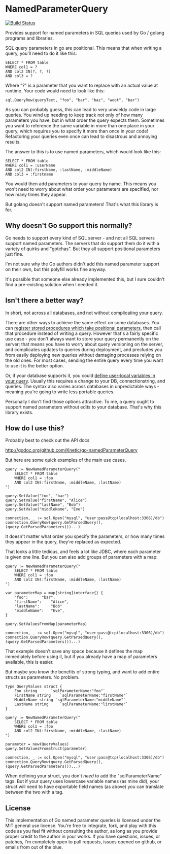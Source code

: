 NamedParameterQuery
====

[![Build Status](https://travis-ci.org/Knetic/go-namedParameterQuery.svg?branch=master)](https://travis-ci.org/Knetic/go-namedParameterQuery)


Provides support for named parameters in SQL queries used by Go / golang programs and libraries.

SQL query parameters in go are positional. This means that
when writing a query, you'll need to do it like this:

	SELECT * FROM table
	WHERE col1 = ?
	AND col2 IN(?, ?, ?)
	AND col3 = ?

Where "?" is a parameter that you want to replace with an actual value at runtime.
Your code would need to look like this:

	sql.QueryRow(queryText, "foo", "bar", "baz", "woot", "bar")

As you can probably guess, this can lead to very unwieldy code in large queries.
You wind up needing to keep track not only of how many parameters you have, but in what
order the query expects them. Sometimes you want to reference the same variable in more than one place in your query, which requires you to specify it more than once in your code! Refactoring your queries even once can lead to disastrous
and annoying results.

The answer to this is to use named parameters, which would look like this:

	SELECT * FROM table
	WHERE col1 = :userName
	AND col2 IN(:firstName, :lastName, :middleName)
	AND col3 = :firstname

You would then add parameters to your query by name. This means you won't need to worry about what order your parameters are specified, nor how many times they appear.

But golang doesn't support named parameters! That's what this library is for.

Why doesn't Go support this normally?
--

Go needs to support every kind of SQL server - and not all SQL servers
support named parameters.
The servers that do support them do it with a variety of quirks and "gotchas".
But they all support positional parameters just fine.

I'm not sure why the Go authors didn't add this named parameter support
on their own, but this polyfill works fine anyway.

It's possible that someone else already implemented this, but I sure couldn't find
a pre-existing solution when I needed it.

Isn't there a better way?
--

In short, not across all databases, and not without complicating your query.

There are other ways to achieve the same effect on some databases. You can [register stored procedures which take positional parameters](http://www.mysqltutorial.org/stored-procedures-parameters.aspx), then call that procedure instead of writing a query. However that's a fairly specific use case - you don't always want to store your query permanently on the server; that means you have to worry about query versioning on the server, and complicates updates to queries during deployment, and precludes you from easily deploying new queries without damaging processes relying on the old ones. For most cases, sending the entire query every time you want to use it is the better option.

Or, if your database supports it, you could [define user-local variables in your query](http://stackoverflow.com/questions/5154246/mysql-connector-j-allow-user-variables). Usually this requires a change to your DB, connectionstring, and queries. The syntax also varies across databases in unpredictable ways - meaning you're going to write less portable queries.

Personally I don't find those options attractive. To me, a query ought to support named parameters without edits to your database. That's why this library exists.

How do I use this?
--

Probably best to check out the API docs

http://godoc.org/github.com/Knetic/go-namedParameterQuery

But here are some quick examples of the main use cases.

	query := NewNamedParameterQuery("
		SELECT * FROM table
		WHERE col1 = :foo
		AND col2 IN(:firstName, :middleName, :lastName)
	")

	query.SetValue("foo", "bar")
	query.SetValue("firstName", "Alice")
	query.SetValue("lastName", "Bob")
	query.SetValue("middleName", "Eve")

	connection, _ := sql.Open("mysql", "user:pass@tcp(localhost:3306)/db")
	connection.QueryRow(query.GetParsedQuery(), (query.GetParsedParameters())...)

It doesn't matter what order you specify the parameters, or how many times they appear in the query,
they're replaced as expected.

That looks a little tedious, and feels a lot like JDBC, where each parameter is given one line.
But you can also add groups of parameters with a map:

	query := NewNamedParameterQuery("
		SELECT * FROM table
		WHERE col1 = :foo
		AND col2 IN(:firstName, :middleName, :lastName)
	")

	var parameterMap = map[string]interface{} {
		"foo": 		"bar",
		"firstName": 	"Alice",
		"lastName": 	"Bob"
		"middleName": 	"Eve",
	}

	query.SetValuesFromMap(parameterMap)

	connection, _ := sql.Open("mysql", "user:pass@tcp(localhost:3306)/db")
	connection.QueryRow(query.GetParsedQuery(), (query.GetParsedParameters())...)

That example doesn't save any space because it defines the map immediately before using it,
but if you already have a map of parameters available, this is easier.

But maybe you know the benefits of strong typing, and want to add entire structs as parameters.
No problem.

	type QueryValues struct {
		Foo string		`sqlParameterName:"foo"`
		FirstName string 	`sqlParameterName:"firstName"`
		MiddleName string `sqlParameterName:"middleName"`
		LastName string 	`sqlParameterName:"lirstName"`
	}

	query := NewNamedParameterQuery("
		SELECT * FROM table
		WHERE col1 = :foo
		AND col2 IN(:firstName, :middleName, :lastName)
	")

	parameter = new(QueryValues)
	query.SetValuesFromStruct(parameter)

	connection, _ := sql.Open("mysql", "user:pass@tcp(localhost:3306)/db")
	connection.QueryRow(query.GetParsedQuery(), (query.GetParsedParameters())...)

When defining your struct, you don't *need* to add the "sqlParameterName" tags.
But if your query uses lowercase variable names (as mine did), your struct
will need to have exportable field names (as above) you can translate between the two
with a tag.

License
--

This implementation of Go named parameter queries is licensed under the MIT general use license. You're free to integrate, fork, and play with this code as you feel fit without consulting the author, as long as you provide proper credit to the author in your works. If you have questions, issues, or patches, I'm completely open to pull requests, issues opened on github, or emails from out of the blue.
